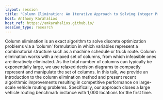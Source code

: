 ```yaml
---
layout: session
title: "Column Elimination: An Iterative Approach to Solving Integer Programs"
host: Anthony Karahalios
host_ref: https://amkarahalios.github.io/
session_type: research
---
```


Column elimination is an exact algorithm to solve discrete optimization problems via a 'column' formulation in which variables represent a combinatorial structure such as a machine schedule or truck route. Column elimination works with a relaxed set of columns, from which infeasible ones are iteratively eliminated. As the total number of columns can typically be exponentially large, we use relaxed decision diagrams to compactly represent and manipulate the set of columns. In this talk, we provide an introduction to the column elimination method and present recent algorithmic improvements resulting in competitive performance on large-scale vehicle routing problems. Specifically, our approach closes a large vehicle routing benchmark instance with 1,000 locations for the first time.
